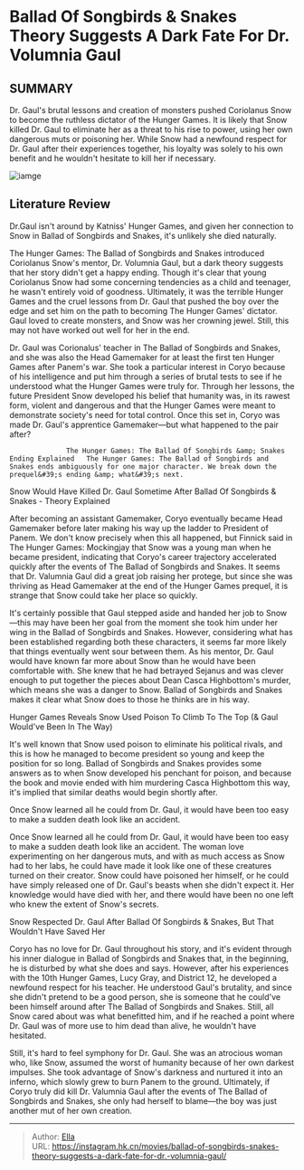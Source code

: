 # Ballad Of Songbirds &amp; Snakes Theory Suggests A Dark Fate For Dr. Volumnia Gaul


## SUMMARY 



  Dr. Gaul&#39;s brutal lessons and creation of monsters pushed Coriolanus Snow to become the ruthless dictator of the Hunger Games.   It is likely that Snow killed Dr. Gaul to eliminate her as a threat to his rise to power, using her own dangerous muts or poisoning her.   While Snow had a newfound respect for Dr. Gaul after their experiences together, his loyalty was solely to his own benefit and he wouldn&#39;t hesitate to kill her if necessary.  

![iamge](https://static1.srcdn.com/wordpress/wp-content/uploads/2024/01/ballad-songbirds-snakes-dr-gaul-death-fate-theory.jpg)

## Literature Review

Dr.Gaul isn&#39;t around by Katniss&#39; Hunger Games, and given her connection to Snow in Ballad of Songbirds and Snakes, it&#39;s unlikely she died naturally. 




The Hunger Games: The Ballad of Songbirds and Snakes introduced Coriolanus Snow&#39;s mentor, Dr. Volumnia Gaul, but a dark theory suggests that her story didn&#39;t get a happy ending. Though it&#39;s clear that young Coriolanus Snow had some concerning tendencies as a child and teenager, he wasn&#39;t entirely void of goodness. Ultimately, it was the terrible Hunger Games and the cruel lessons from Dr. Gaul that pushed the boy over the edge and set him on the path to becoming The Hunger Games&#39; dictator. Gaul loved to create monsters, and Snow was her crowning jewel. Still, this may not have worked out well for her in the end.




Dr. Gaul was Corionalus&#39; teacher in The Ballad of Songbirds and Snakes, and she was also the Head Gamemaker for at least the first ten Hunger Games after Panem&#39;s war. She took a particular interest in Coryo because of his intelligence and put him through a series of brutal tests to see if he understood what the Hunger Games were truly for. Through her lessons, the future President Snow developed his belief that humanity was, in its rawest form, violent and dangerous and that the Hunger Games were meant to demonstrate society&#39;s need for total control. Once this set in, Coryo was made Dr. Gaul&#39;s apprentice Gamemaker—but what happened to the pair after?

                  The Hunger Games: The Ballad Of Songbirds &amp; Snakes Ending Explained   The Hunger Games: The Ballad of Songbirds and Snakes ends ambiguously for one major character. We break down the prequel&#39;s ending &amp; what&#39;s next.   


 Snow Would Have Killed Dr. Gaul Sometime After Ballad Of Songbirds &amp; Snakes - Theory Explained 
          




After becoming an assistant Gamemaker, Coryo eventually became Head Gamemaker before later making his way up the ladder to President of Panem. We don&#39;t know precisely when this all happened, but Finnick said in The Hunger Games: Mockingjay that Snow was a young man when he became president, indicating that Coryo&#39;s career trajectory accelerated quickly after the events of The Ballad of Songbirds and Snakes. It seems that Dr. Valumnia Gaul did a great job raising her protege, but since she was thriving as Head Gamemaker at the end of the Hunger Games prequel, it is strange that Snow could take her place so quickly.

It&#39;s certainly possible that Gaul stepped aside and handed her job to Snow—this may have been her goal from the moment she took him under her wing in the Ballad of Songbirds and Snakes. However, considering what has been established regarding both these characters, it seems far more likely that things eventually went sour between them. As his mentor, Dr. Gaul would have known far more about Snow than he would have been comfortable with. She knew that he had betrayed Sejanus and was clever enough to put together the pieces about Dean Casca Highbottom&#39;s murder, which means she was a danger to Snow. Ballad of Songbirds and Snakes makes it clear what Snow does to those he thinks are in his way.






 Hunger Games Reveals Snow Used Poison To Climb To The Top (&amp; Gaul Would&#39;ve Been In The Way) 
          

It&#39;s well known that Snow used poison to eliminate his political rivals, and this is how he managed to become president so young and keep the position for so long. Ballad of Songbirds and Snakes provides some answers as to when Snow developed his penchant for poison, and because the book and movie ended with him murdering Casca Highbottom this way, it&#39;s implied that similar deaths would begin shortly after.



Once Snow learned all he could from Dr. Gaul, it would have been too easy to make a sudden death look like an accident.




Once Snow learned all he could from Dr. Gaul, it would have been too easy to make a sudden death look like an accident. The woman love experimenting on her dangerous muts, and with as much access as Snow had to her labs, he could have made it look like one of these creatures turned on their creator. Snow could have poisoned her himself, or he could have simply released one of Dr. Gaul&#39;s beasts when she didn&#39;t expect it. Her knowledge would have died with her, and there would have been no one left who knew the extent of Snow&#39;s secrets.






 Snow Respected Dr. Gaul After Ballad Of Songbirds &amp; Snakes, But That Wouldn&#39;t Have Saved Her 
         

Coryo has no love for Dr. Gaul throughout his story, and it&#39;s evident through his inner dialogue in Ballad of Songbirds and Snakes that, in the beginning, he is disturbed by what she does and says. However, after his experiences with the 10th Hunger Games, Lucy Gray, and District 12, he developed a newfound respect for his teacher. He understood Gaul&#39;s brutality, and since she didn&#39;t pretend to be a good person, she is someone that he could&#39;ve been himself around after The Ballad of Songbirds and Snakes. Still, all Snow cared about was what benefitted him, and if he reached a point where Dr. Gaul was of more use to him dead than alive, he wouldn&#39;t have hesitated.

Still, it&#39;s hard to feel symphony for Dr. Gaul. She was an atrocious woman who, like Snow, assumed the worst of humanity because of her own darkest impulses. She took advantage of Snow&#39;s darkness and nurtured it into an inferno, which slowly grew to burn Panem to the ground. Ultimately, if Coryo truly did kill Dr. Valumnia Gaul after the events of The Ballad of Songbirds and Snakes, she only had herself to blame—the boy was just another mut of her own creation.






---

> Author: [Ella](https://instagram.hk.cn/)  
> URL: https://instagram.hk.cn/movies/ballad-of-songbirds-snakes-theory-suggests-a-dark-fate-for-dr.-volumnia-gaul/  

